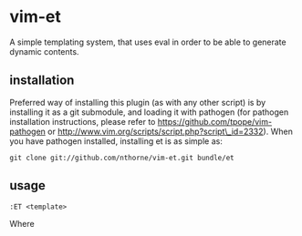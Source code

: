 vim-et
===========

A simple templating system, that uses eval in order to be able to generate
dynamic contents.


installation
------------
Preferred way of installing this plugin (as with any other script) is by 
installing it as a git submodule, and loading it with pathogen (for pathogen
installation instructions, please refer to https://github.com/tpope/vim-pathogen
or http://www.vim.org/scripts/script.php?script\_id=2332). When you have
pathogen installed, installing et is as simple as:

    git clone git://github.com/nthorne/vim-et.git bundle/et

usage
-----
    :ET <template>

Where <template> is a template file found within g:etTemplatePath(defaults to
`~/.vim/templates`). The contents of the current buffer will be replaced with
the contents of the template file, and any text in between `{{` and `}}` within
the template file will be passed to `eval()`, substituting the markers for eval's
output.

license
-------
Copyright (C) 2015 Niklas Thörne. This plugin is distributed under the
GNU General Public License version 3.
